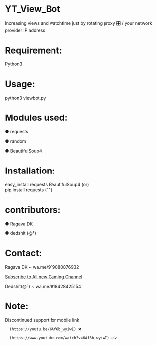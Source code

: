 # YT_View_Bot
Increasing views and watchtime just by rotating proxy 🎛 / your network provider IP address

# Requirement:
Python3

# Usage:
python3 viewbot.py

# Modules used:
● requests

● random

● BeautifulSoup4

# Installation:

 easy_install requests BeautifulSoup4
     (or)   
     pip install requests ("")

# contributors:
 ●  Ragava DK
 
 ●  dedshit (@°)
 
# Contact:
 Ragava DK ~ wa.me/919080876932 

[Subscribe to All new Gaming Channel](https://www.youtube.com/channel/UCSiAsA3JxLZoFx63UTgTS3A?sub_confirmation=1)

 
 Dedshit(@°) ~ wa.me/918428425154
 
# Note:
  Discontinued support for mobile link
  
      (https://youtu.be/6Af6b_wyiwI) ❌
      
      (https://www.youtube.com/watch?v=6Af6b_wyiwI) ✅✔
